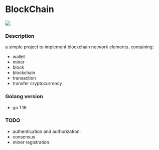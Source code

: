 
# BlockChain
![](https://repository-images.githubusercontent.com/574032344/d18b8ed6-443a-49a4-81f9-74b37c006647)
### Description
a simple project to implement blockchain network elements.
containing:
- wallet
- miner
- block
- blockchain
- transaction
- transfer cryptocurrency

### Golang version
- go 1.18
### TODO
- authentication and authorization.
- consensus.
- miner registration.

